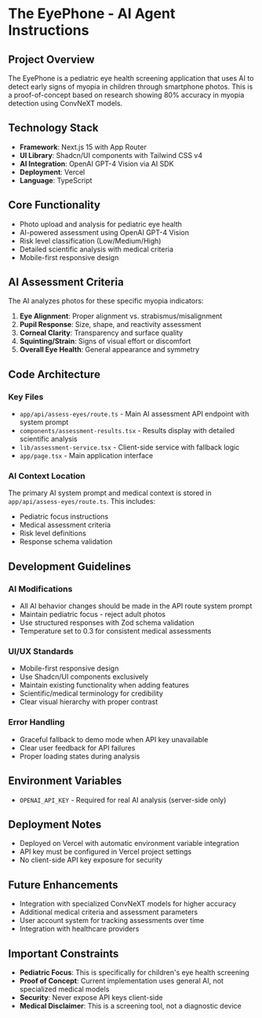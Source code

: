 # The EyePhone - AI Agent Instructions

## Project Overview
The EyePhone is a pediatric eye health screening application that uses AI to detect early signs of myopia in children through smartphone photos. This is a proof-of-concept based on research showing 80% accuracy in myopia detection using ConvNeXT models.

## Technology Stack
- **Framework**: Next.js 15 with App Router
- **UI Library**: Shadcn/UI components with Tailwind CSS v4
- **AI Integration**: OpenAI GPT-4 Vision via AI SDK
- **Deployment**: Vercel
- **Language**: TypeScript

## Core Functionality
- Photo upload and analysis for pediatric eye health
- AI-powered assessment using OpenAI GPT-4 Vision
- Risk level classification (Low/Medium/High)
- Detailed scientific analysis with medical criteria
- Mobile-first responsive design

## AI Assessment Criteria
The AI analyzes photos for these specific myopia indicators:
1. **Eye Alignment**: Proper alignment vs. strabismus/misalignment
2. **Pupil Response**: Size, shape, and reactivity assessment
3. **Corneal Clarity**: Transparency and surface quality
4. **Squinting/Strain**: Signs of visual effort or discomfort
5. **Overall Eye Health**: General appearance and symmetry

## Code Architecture

### Key Files
- `app/api/assess-eyes/route.ts` - Main AI assessment API endpoint with system prompt
- `components/assessment-results.tsx` - Results display with detailed scientific analysis
- `lib/assessment-service.tsx` - Client-side service with fallback logic
- `app/page.tsx` - Main application interface

### AI Context Location
The primary AI system prompt and medical context is stored in `app/api/assess-eyes/route.ts`. This includes:
- Pediatric focus instructions
- Medical assessment criteria
- Risk level definitions
- Response schema validation

## Development Guidelines

### AI Modifications
- All AI behavior changes should be made in the API route system prompt
- Maintain pediatric focus - reject adult photos
- Use structured responses with Zod schema validation
- Temperature set to 0.3 for consistent medical assessments

### UI/UX Standards
- Mobile-first responsive design
- Use Shadcn/UI components exclusively
- Maintain existing functionality when adding features
- Scientific/medical terminology for credibility
- Clear visual hierarchy with proper contrast

### Error Handling
- Graceful fallback to demo mode when API key unavailable
- Clear user feedback for API failures
- Proper loading states during analysis

## Environment Variables
- `OPENAI_API_KEY` - Required for real AI analysis (server-side only)

## Deployment Notes
- Deployed on Vercel with automatic environment variable integration
- API key must be configured in Vercel project settings
- No client-side API key exposure for security

## Future Enhancements
- Integration with specialized ConvNeXT models for higher accuracy
- Additional medical criteria and assessment parameters
- User account system for tracking assessments over time
- Integration with healthcare providers

## Important Constraints
- **Pediatric Focus**: This is specifically for children's eye health screening
- **Proof of Concept**: Current implementation uses general AI, not specialized medical models
- **Security**: Never expose API keys client-side
- **Medical Disclaimer**: This is a screening tool, not a diagnostic device
